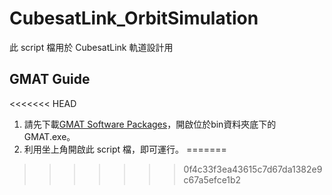 # CubesatLink_OrbitSimulation

此 script 檔用於 CubesatLink 軌道設計用

## GMAT Guide

<<<<<<< HEAD
1. 請先下載[GMAT Software Packages](https://sourceforge.net/projects/gmat/)，開啟位於bin資料夾底下的 GMAT.exe。
2. 利用坐上角開啟此 script 檔，即可運行。
=======
>>>>>>> 0f4c33f3ea43615c7d67da1382e9c67a5efce1b2
